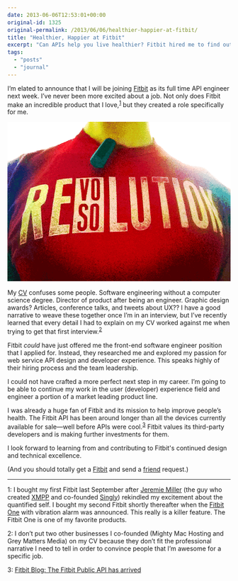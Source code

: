 ```yaml
---
date: 2013-06-06T12:53:01+00:00
original-id: 1325
original-permalink: /2013/06/06/healthier-happier-at-fitbit/
title: "Healthier, Happier at Fitbit"
excerpt: "Can APIs help you live healthier? Fitbit hired me to find out."
tags:
  - "posts"
  - "journal"
---
```


I’m elated to announce that I will be joining [Fitbit](https://www.fitbit.com/) as its full time API engineer next week. I’ve never been more excited about a job. Not only does Fitbit make an incredible product that I love,<sup><a href="#footnote-1">1</a></sup> but they created a role specifically for me.

<img src="re-sovo-lution-at-fitbit.png" alt="Fitbit Revolution" width="640" height="360" />

My [CV](https://www.linkedin.com/in/jeremiah-x-lee/) confuses some people. Software engineering without a computer science degree. Director of product after being an engineer. Graphic design awards? Articles, conference talks, and tweets about UX?? I have a good narrative to weave these together once I’m in an interview, but I&#8217;ve recently learned that every detail I had to explain on my CV worked against me when trying to get that first interview.<sup><a href="#footnote-2">2</a></sup>

Fitbit _could_ have just offered me the front-end software engineer position that I applied for. Instead, they researched me and explored my passion for web service API design and developer experience. This speaks highly of their hiring process and the team leadership.

I could not have crafted a more perfect next step in my career. I’m going to be able to continue my work in the user (developer) experience field and engineer a portion of a market leading product line.

I was already a huge fan of Fitbit and its mission to help improve people’s health. The Fitbit API has been around longer than all the devices currently available for sale—well before APIs were cool.<sup><a href="#footnote-3">3</a></sup> Fitbit values its third-party developers and is making further investments for them.

I look forward to learning from and contributing to Fitbit's continued design and technical excellence.

(And you should totally get a [Fitbit](https://www.fitbit.com/?ref=JeremiahLee) and send a [friend](https://www.fitbit.com/user/23RJ9B) request.)

* * *

<p id="footnote-1">
  1: I bought my first Fitbit last September after <a href="http://jeremie.com/?ref=JeremiahLee">Jeremie Miller</a> (the guy who created <a href="http://xmpp.org/">XMPP</a> and co-founded <a href="https://singly.com/">Singly</a>) rekindled my excitement about the quantified self. I bought my second Fitbit shortly thereafter when the <a href="https://www.amazon.com/gp/product/B0095PZHPE/ref=as_li_qf_sp_asin_il_tl?ie=UTF8&#038;camp=1789&#038;creative=9325&#038;creativeASIN=B0095PZHPE&#038;linkCode=as2&#038;tag=jeremiahlee-20">Fitbit One</a> with vibration alarm was announced. This really is a killer feature. The Fitbit One is one of my favorite products.
</p>

<p id="footnote-2">
  2: I don’t put two other businesses I co-founded (Mighty Mac Hosting and Grey Matters Media) on my CV because they don’t fit the professional narrative I need to tell in order to convince people that I’m awesome for a specific job.
</p>

<p id="footnote-3">
  3: <a href="https://blog.fitbit.com/?p=325">Fitbit Blog: The Fitbit Public API has arrived</a>
</p>
